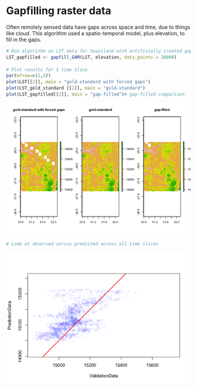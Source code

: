 Gapfilling raster data
================

Often remotely sensed data have gaps across space and time, due to things like cloud. This algorithm used a spatio-temporal model, plus elevation, to fill in the gaps.


``` r
# Run algorithm on LST data for Swaziland with artificially created gaps (LST)
LST_gapfilled <- gapfill_GAM(LST, elevation, data_points = 20000)

# Plot results for 1 time slice
par(mfrow=c(1,3))
plot(LST[[2]], main = "gold-standard with forced gaps")
plot(LST_gold_standard [[2]], main = "gold-standard")
plot(LST_gapfilled[[2]], main = "gap-filled")# gap-filled comparison
```

![](gapfilling_example_files/figure-markdown_github/unnamed-chunk-2-1.png)

``` r
# Look at observed versus predicted across all time slices
```

![](gapfilling_example_files/figure-markdown_github/unnamed-chunk-3-1.png)
